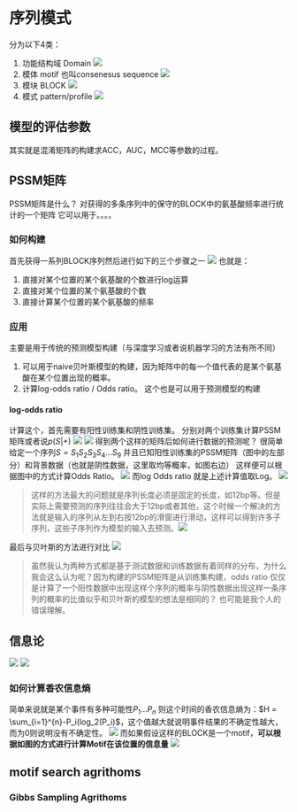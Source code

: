 # 序列模式
分为以下4类：
1. 功能结构域 Domain
    ![](https://tf-picture-bed-1259792641.cos.ap-beijing.myqcloud.com/blog/2021-08-18-063156.jpg)
2. 模体 motif 也叫consenesus sequence
   ![](https://tf-picture-bed-1259792641.cos.ap-beijing.myqcloud.com/blog/2021-08-18-063158.jpg)
3. 模块 BLOCK
   ![](https://tf-picture-bed-1259792641.cos.ap-beijing.myqcloud.com/blog/2021-08-18-063200.jpg)
4. 模式 pattern/profile
    ![](https://tf-picture-bed-1259792641.cos.ap-beijing.myqcloud.com/blog/2021-08-18-063202.jpg)

## 模型的评估参数
其实就是混淆矩阵的构建求ACC，AUC，MCC等参数的过程。


## PSSM矩阵
PSSM矩阵是什么？
对获得的多条序列中的保守的BLOCK中的氨基酸频率进行统计的一个矩阵
它可以用于。。。。
### 如何构建
首先获得一系列BLOCK序列然后进行如下的三个步骤之一
![](https://tf-picture-bed-1259792641.cos.ap-beijing.myqcloud.com/blog/2021-08-18-063203.jpg)
也就是：
1. 直接对某个位置的某个氨基酸的个数进行log运算
2. 直接对某个位置的某个氨基酸的个数
3. 直接计算某个位置的某个氨基酸的频率

### 应用
主要是用于传统的预测模型构建（与深度学习或者说机器学习的方法有所不同）
1. 可以用于naive贝叶斯模型的构建，因为矩阵中的每一个值代表的是某个氨基酸在某个位置出现的概率。
2. 计算log-odds ratio / Odds ratio。 这个也是可以用于预测模型的构建

#### log-odds ratio 
计算这个，首先需要有阳性训练集和阴性训练集。
分别对两个训练集计算PSSM矩阵或者说$p(S|+)$
![](https://tf-picture-bed-1259792641.cos.ap-beijing.myqcloud.com/blog/2021-08-18-063205.jpg)
![](https://tf-picture-bed-1259792641.cos.ap-beijing.myqcloud.com/blog/2021-08-18-063208.jpg)
得到两个这样的矩阵后如何进行数据的预测呢？
很简单
给定一个序列$S = S_1S_2S_3S_4...S_9$
并且已知阳性训练集的PSSM矩阵（图中的左部分）和背景数据（也就是阴性数据，这里取均等概率，如图右边）
这样便可以根据图中的方式计算Odds Ratio。
![](https://tf-picture-bed-1259792641.cos.ap-beijing.myqcloud.com/blog/2021-08-18-063209.jpg)
而log Odds ratio 就是上述计算值取Log。
![](https://tf-picture-bed-1259792641.cos.ap-beijing.myqcloud.com/blog/2021-08-18-063211.jpg)

>这样的方法最大的问题就是序列长度必须是固定的长度，如12bp等。但是实际上需要预测的序列往往会大于12bp或者其他，这个时候一个解决的方法就是输入的序列从左到右按12bp的滑窗进行滑动，这样可以得到许多子序列，这些子序列作为模型的输入去预测。![](https://tf-picture-bed-1259792641.cos.ap-beijing.myqcloud.com/blog/2021-08-18-063212.jpg)

最后与贝叶斯的方法进行对比 
![](https://tf-picture-bed-1259792641.cos.ap-beijing.myqcloud.com/blog/2021-08-18-063215.jpg)
>虽然我认为两种方式都是基于测试数据和训练数据有着同样的分布，为什么我会这么认为呢？因为构建的PSSM矩阵是从训练集构建，odds ratio 仅仅是计算了一个阳性数据中出现这样个序列的概率与阴性数据出现这样一条序列的概率的比值似乎和贝叶斯的模型的想法是相同的？ 也可能是我个人的错误理解。
## 信息论
![](https://tf-picture-bed-1259792641.cos.ap-beijing.myqcloud.com/blog/2021-08-18-063217.jpg)
![](https://tf-picture-bed-1259792641.cos.ap-beijing.myqcloud.com/blog/2021-08-18-063218.jpg)
### 如何计算香农信息熵 
简单来说就是某个事件有多种可能性$P_1...P_n$
则这个时间的香农信息熵为：$H = \sum_{i=1}^{n}-P_i(log_2(P_i)$，这个值越大就说明事件结果的不确定性越大，而为0则说明没有不确定性。
![](https://tf-picture-bed-1259792641.cos.ap-beijing.myqcloud.com/blog/2021-08-18-063220.jpg)
而如果假设这样的BLOCK是一个motif，**可以根据如图的方式进行计算Motif在该位置的信息量**
![](https://tf-picture-bed-1259792641.cos.ap-beijing.myqcloud.com/blog/2021-08-18-63221.jpg)

## motif search agrithoms
### Gibbs Sampling Agrithoms
